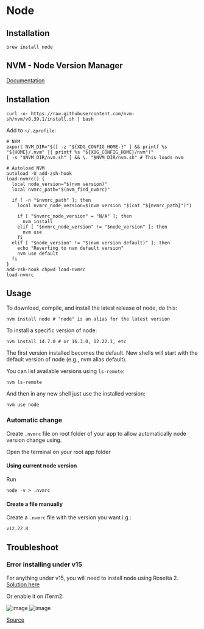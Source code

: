 # Node

## Installation

```
brew install node
```

## NVM - Node Version Manager

[Documentation](https://github.com/nvm-sh/nvm)

## Installation

```
curl -o- https://raw.githubusercontent.com/nvm-sh/nvm/v0.39.1/install.sh | bash
```

Add to `~/.zprofile`:

```
# NVM
export NVM_DIR="$([ -z "${XDG_CONFIG_HOME-}" ] && printf %s "${HOME}/.nvm" || printf %s "${XDG_CONFIG_HOME}/nvm")"
[ -s "$NVM_DIR/nvm.sh" ] && \. "$NVM_DIR/nvm.sh" # This loads nvm

# Autoload NVM
autoload -U add-zsh-hook
load-nvmrc() {
  local node_version="$(nvm version)"
  local nvmrc_path="$(nvm_find_nvmrc)"

  if [ -n "$nvmrc_path" ]; then
    local nvmrc_node_version=$(nvm version "$(cat "${nvmrc_path}")")

    if [ "$nvmrc_node_version" = "N/A" ]; then
      nvm install
    elif [ "$nvmrc_node_version" != "$node_version" ]; then
      nvm use
    fi
  elif [ "$node_version" != "$(nvm version default)" ]; then
    echo "Reverting to nvm default version"
    nvm use default
  fi
}
add-zsh-hook chpwd load-nvmrc
load-nvmrc
```

## Usage

To download, compile, and install the latest release of node, do this:

```
nvm install node # "node" is an alias for the latest version
```

To install a specific version of node:

```
nvm install 14.7.0 # or 16.3.0, 12.22.1, etc
```

The first version installed becomes the default. New shells will start with the default version of node (e.g., nvm alias default).

You can list available versions using `ls-remote`:

```
nvm ls-remote
```

And then in any new shell just use the installed version:

```
nvm use node
```

### Automatic change

Create `.nvmrc` file on root folder of your app to allow automatically node version change using.

Open the terminal on your root app folder

#### Using current node version

Run

```
node -v > .nvmrc
```

#### Create a file manually

Create a `.nvmrc` file with the version you want i.g.:

```
v12.22.8
```

## Troubleshoot

### Error installing under v15

For anything under v15, you will need to install node using Rosetta 2. 
[Solution here](https://github.com/nvm-sh/nvm/issues/2350#issuecomment-734132550)


Or enable it on iTerm2:

![image](https://user-images.githubusercontent.com/11325962/208135760-b4fff8e5-2f6f-4c07-aaf8-242565ca888d.png)
![image](https://user-images.githubusercontent.com/11325962/208136396-b637753c-1f7c-4bf9-a239-a97ae47249f4.png)

[Source](https://github.com/nvm-sh/nvm/issues/2350#issuecomment-740379270)

